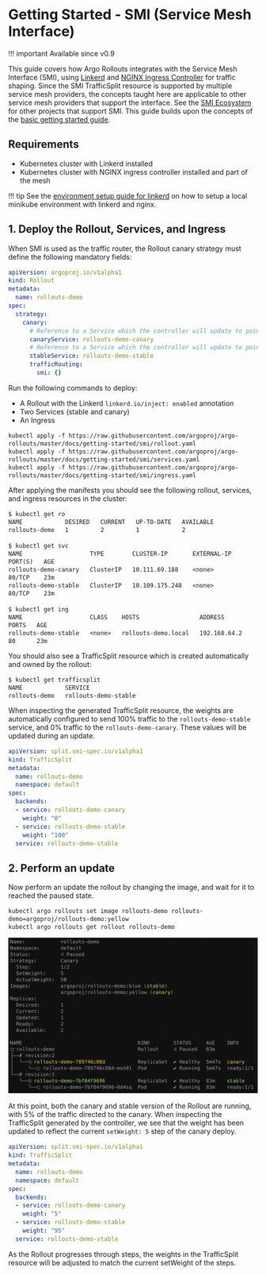 # Getting Started - SMI (Service Mesh Interface)

!!! important
    Available since v0.9

This guide covers how Argo Rollouts integrates with the Service Mesh Interface (SMI), using
[Linkerd](https://linkerd.io) and 
[NGINX Ingress Controller](https://github.com/kubernetes/ingress-nginx) for traffic shaping. 
Since the SMI TrafficSplit resource is supported by multiple service mesh providers, the concepts
taught here are applicable to other service mesh providers that support the interface. See 
the [SMI Ecosystem](https://github.com/servicemeshinterface/smi-spec#ecosystem) for other
projects that support SMI.
This guide builds upon the concepts of the [basic getting started guide](../../getting-started.md).

## Requirements
- Kubernetes cluster with Linkerd installed
- Kubernetes cluster with NGINX ingress controller installed and part of the mesh

!!! tip
    See the [environment setup guide for linkerd](../setup/index.md#linkerd-setup)
    on how to setup a local minikube environment with linkerd and nginx.

## 1. Deploy the Rollout, Services, and Ingress

When SMI is used as the traffic router, the Rollout canary strategy must define
the following mandatory fields:

```yaml
apiVersion: argoproj.io/v1alpha1
kind: Rollout
metadata:
  name: rollouts-demo
spec:
  strategy:
    canary:
      # Reference to a Service which the controller will update to point to the canary ReplicaSet
      canaryService: rollouts-demo-canary
      # Reference to a Service which the controller will update to point to the stable ReplicaSet
      stableService: rollouts-demo-stable
      trafficRouting:
        smi: {}
```

Run the following commands to deploy:

* A Rollout with the Linkerd `linkerd.io/inject: enabled` annotation
* Two Services (stable and canary)
* An Ingress

```shell
kubectl apply -f https://raw.githubusercontent.com/argoproj/argo-rollouts/master/docs/getting-started/smi/rollout.yaml
kubectl apply -f https://raw.githubusercontent.com/argoproj/argo-rollouts/master/docs/getting-started/smi/services.yaml
kubectl apply -f https://raw.githubusercontent.com/argoproj/argo-rollouts/master/docs/getting-started/smi/ingress.yaml
```

After applying the manifests you should see the following rollout, services, and ingress resources
in the cluster:

```shell
$ kubectl get ro
NAME            DESIRED   CURRENT   UP-TO-DATE   AVAILABLE
rollouts-demo   1         2         1            2

$ kubectl get svc
NAME                   TYPE        CLUSTER-IP       EXTERNAL-IP   PORT(S)   AGE
rollouts-demo-canary   ClusterIP   10.111.69.188    <none>        80/TCP    23m
rollouts-demo-stable   ClusterIP   10.109.175.248   <none>        80/TCP    23m

$ kubectl get ing
NAME                   CLASS    HOSTS                 ADDRESS        PORTS   AGE
rollouts-demo-stable   <none>   rollouts-demo.local   192.168.64.2   80      23m
```

You should also see a TrafficSplit resource which is created automatically and owned by the rollout:

```
$ kubectl get trafficsplit
NAME            SERVICE
rollouts-demo   rollouts-demo-stable
```

When inspecting the generated TrafficSplit resource, the weights are automatically configured to
send 100% traffic to the `rollouts-demo-stable` service, and 0% traffic to the `rollouts-demo-canary`.
These values will be updated during an update.

```yaml
apiVersion: split.smi-spec.io/v1alpha1
kind: TrafficSplit
metadata:
  name: rollouts-demo
  namespace: default
spec:
  backends:
  - service: rollouts-demo-canary
    weight: "0"
  - service: rollouts-demo-stable
    weight: "100"
  service: rollouts-demo-stable
```

## 2. Perform an update

Now perform an update the rollout by changing the image, and wait for it to reached the paused state.

```shell
kubectl argo rollouts set image rollouts-demo rollouts-demo=argoproj/rollouts-demo:yellow
kubectl argo rollouts get rollout rollouts-demo
```

![Rollout Paused](../nginx/paused-rollout-nginx.png)

At this point, both the canary and stable version of the Rollout are running, with 5% of the
traffic directed to the canary. When inspecting the TrafficSplit generated by the controller, we see
that the weight has been updated to reflect the current `setWeight: 5` step of the canary deploy.

```yaml
apiVersion: split.smi-spec.io/v1alpha1
kind: TrafficSplit
metadata:
  name: rollouts-demo
  namespace: default
spec:
  backends:
  - service: rollouts-demo-canary
    weight: "5"
  - service: rollouts-demo-stable
    weight: "95"
  service: rollouts-demo-stable
```

As the Rollout progresses through steps, the weights in the TrafficSplit resource will be adjusted
to match the current setWeight of the steps.